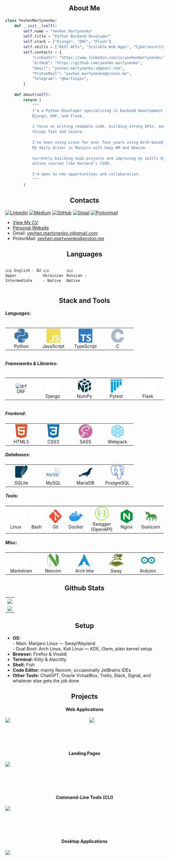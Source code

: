 <h2 align="center">About Me</h2>

```python
class YevhenMartynenko:
    def __init__(self):
        self.name = "Yevhen Martynenko"
        self.title = "Python Backend Developer"
        self.stack = ["Django", "DRF", "Flask"]
        self.skills = ["REST APIs", "Scalable Web Apps", "Cybersecurity"]
        self.contacts = {
            "LinkedIn": "https://www.linkedin.com/in/yevhenmartynenko/",
            "GitHub": "https://github.com/yevhen-martynenko",
            "Gmail": "yevhen.martynenko.v@gmail.com",
            "ProtonMail": "yevhen.martynenko@proton.me",
            "Telegram": "@martinyev",
        }

    def about(self):
        return (
            """
            I'm a Python Developer specializing in backend development with 
            Django, DRF, and Flask.
            
            I focus on writing readable code, building strong APIs, and keeping
            things fast and secure.
            
            I've been using Linux for over four years using Arch-based systems.
            My daily driver is Manjaro with Sway WM and Neovim.
            
            Currently building SaaS projects and improving my skills by taking
            online courses like Harvard's CS50.
            
            I'm open to new opportunities and collaboration.
            """
        )
```


<h2 align="center">Contacts</h2>

[![LinkedIn](https://img.shields.io/badge/linkedin-%230077B5.svg?style=for-the-badge&logo=linkedin&logoColor=white)](https://www.linkedin.com/in/yevhen-martynenko-v/)
[![Medium](https://img.shields.io/badge/Medium-12100E?style=for-the-badge&logo=medium&logoColor=white)](https://medium.com/@yevhen.martynenko)
[![GitHub](https://img.shields.io/badge/github-%23121011.svg?style=for-the-badge&logo=github&logoColor=white)](https://github.com/yevhen-martynenko)
[![Gmail](https://img.shields.io/badge/Gmail-D14836?style=for-the-badge&logo=gmail&logoColor=white)](mailto:yevhen.martynenko.v@gmail.com)
[![Protonmail](https://img.shields.io/badge/ProtonMail-8B89CC?style=for-the-badge&logo=protonmail&logoColor=white)](mailto:yevhen.martynenko@proton.me)

- [View My CV](./assets/BackendDeveloper_YevhenMartynenko_CV.pdf)
- [Personal Website](https://yevhen-martynenko.github.io)
- Gmail: <a href="mailto:yevhen.martynenko.v@gmail.com">yevhen.martynenko.v@gmail.com</a>
- ProtonMail: <a href="mailto:yevhen.martynenko@proton.me">yevhen.martynenko@proton.me</a>


<h2 align="center">Languages</h2>

<!------- Language levels ------->
<!-- A1 - Beginner -->
<!-- A2 - Elementary -->
<!-- B1 - Intermediate -->
<!-- B2 - Upper-Intermediate -->
<!-- C1 - Advanced -->
<!-- C2 - Proficient -->
<!-- Native -->
<div style="display: flex; align-items: flex-start; align: center">
<table align="center">
  <tr>

    🇬🇧 English - B2 Upper Intermediate

  </tr>
  <tr>

    🇺🇦 Ukrainian - Native

  </tr>
  <tr>

    🇷🇺 Russian - Native

  </tr>
</table>
</div>


<h2 align="center">Stack and Tools</h2>

<!-- Icons: https://devicon.dev -->
<!-- Icons: https://simpleicons.org/ -->
##### Languages:
<div style="display: flex; align-items: flex-start; align: center">
<table align="center">
  <tr>
    <td align="center" width="88">
      <img src="./assets/images/languages/python.svg" alt="python" width="44" height="44" />
      <br>Python
    </td>
    <td align="center" width="88">
      <img src="./assets/images/languages/js.svg" alt="js" width="44" height="44" />
      <br>JavaScript
    </td>
    <td align="center" width="88">
      <img src="./assets/images/languages/ts.svg" alt="js" width="44" height="44" />
      <br>TypeScript
    </td>
    <td align="center" width="88">
      <img src="./assets/images/languages/c.svg" alt="js" width="44" height="44" />
      <br>C
    </td>
  </tr>
</table>
</div>

##### Frameworks & Libraries:
<div style="display: flex; align-items: flex-start; align: center">
<table align="center">
  <tr>
    <td align="center" width="88">
      <img src="https://cdn.jsdelivr.net/gh/devicons/devicon@latest/icons/djangorest/djangorest-original.svg" alt="drf" width="44" height="44" />
      <br>DRF
    </td>
    <td align="center" width="88">
      <img src="./assets/images/frameworks_libraries/django.svg" alt="django" width="44" height="44" />
      <br>Django
    </td>
    <td align="center" width="88">
      <img src="./assets/images/frameworks_libraries/numpy.svg" alt="numpy" width="44" height="44" />
      <br>NumPy
    </td>
    <td align="center" width="88">
      <img src="./assets/images/frameworks_libraries/pytest.svg" alt="pytest" width="44" height="44" />
      <br>Pytest
    </td>
    <td align="center" width="88">
      <img src="./assets/images/frameworks_libraries/flask.svg" alt="flask" width="44" height="44" />
      <br>Flask
    </td>
  </tr>
</table>
</div>

##### Frontend:
<table align="center">
  <tr>
    <td align="center" width="88">
      <img src="./assets/images/frontend/html5.svg" alt="html5" width="44" height="44" />
      <br>HTML5
    </td>
    <td align="center" width="88">
      <img src="./assets/images/frontend/css3.svg" alt="css3" width="44" height="44" />
      <br>CSS3
    </td>
    <td align="center" width="88">
      <img src="./assets/images/frontend/sass.svg" alt="sass" width="44" height="44" />
      <br>SASS
    </td>
    <td align="center" width="88">
      <img src="./assets/images/frontend/webpack.svg" alt="webpack" width="44" height="44" />
      <br>Webpack
    </td>
  </tr>
</table>

##### Databases:
<table align="center">
  <tr>
    <td align="center" width="88">
      <img src="./assets/images/databases/sqlite.svg" alt="sqlite" width="44" height="44" />
      <br>SQLite
    </td>
    <td align="center" width="88">
      <img src="./assets/images/databases/mysql.svg" alt="mysql" width="44" height="44" />
      <br>MySQL
    </td>
    <td align="center" width="88">
      <img src="./assets/images/databases/mariadb.svg" alt="mariadb" width="44" height="44" />
      <br>MariaDB
    </td>
    <td align="center" width="88">
      <img src="./assets/images/databases/postgresql.svg" alt="postgresql" width="44" height="44" />
      <br>PostgreSQL
    </td>
  </tr>
</table>

##### Tools:
<table align="center">
  <tr>
    <td align="center" width="88">
      <img src="./assets/images/tools/linux.svg" alt="linux" width="44" height="44" />
      <br>Linux
    </td>
    <td align="center" width="88">
      <img src="./assets/images/tools/bash.svg" alt="bash" width="44" height="44" />
      <br>Bash
    </td>
    <td align="center" width="88">
      <img src="./assets/images/tools/git.svg" alt="git" width="44" height="44" />
      <br>Git
    </td>
    <td align="center" width="88">
      <img src="./assets/images/tools/docker.svg" alt="docker" width="44" height="44" />
      <br>Docker
    </td>
    <td align="center" width="88">
      <img src="./assets/images/tools/swagger.svg" alt="swagger" width="44" height="44" />
      <br>Swagger (OpenAPI)
    </td>
    <td align="center" width="88">
      <img src="./assets/images/tools/nginx.svg" alt="nginx" width="44" height="44" />
      <br>Nginx
    </td>
    <td align="center" width="88">
      <img src="./assets/images/tools/gunicorn.svg" alt="gunicorn" width="44" height="44" />
      <br>Gunicorn
    </td>
  </tr>
</table>

##### Misc:
<table align="center">
  <tr>
    <td align="center" width="88">
      <img src="./assets/images/other/markdown.svg" alt="markdown" width="44" height="44" />
      <br>Markdown
    </td>
    <td align="center" width="88">
      <img src="./assets/images/other/neovim.svg" alt="neovim" width="44" height="44" />
      <br>Neovim
    </td>
    <td align="center" width="88">
      <img src="./assets/images/other/arch.svg" alt="arch" width="44" height="44" />
      <br>Arch btw
    </td>
    <td align="center" width="88">
      <img src="./assets/images/other/sway.svg" alt="sway" width="44" height="44" />
      <br>Sway
    </td>
    <td align="center" width="88">
      <img src="./assets/images/other/arduino.svg" alt="arduino" width="44" height="44" />
      <br>Arduino
    </td>
  </tr>
</table>


<h2 align="center">Github Stats</h2>

<table align="center">
  <tr>
    <td align="center">
      <a href="https://github.com/yevhen-martynenko/github-readme-stats">
        <img align="center" src="https://github-readme-stats.vercel.app/api/top-langs/?username=yevhen-martynenko&layout=compact&theme=dark&hide_border=true" />
      </a>
    </td>
  </tr>
  <tr>
    <!-- [![GitHub Streak](https://streak-stats.demolab.com?user=yevhen-martynenko&theme=dark&hide_border=true&date_format=M%20j%5B%2C%20Y%5D)](https://git.io/streak-stats) -->
    <td align="center">
      <a href="https://git.io/streak-stats">
        <img align="center" src="https://streak-stats.demolab.com?user=yevhen-martynenko&theme=dark&hide_border=true&date_format=M%20j%5B%2C%20Y%5D" />
      </a>
    </td>
  </tr>
</table>


<h2 align="center">Setup</h2>

<ul>
  <li><strong>OS:</strong><br>
    - Main: Manjaro Linux — Sway/Wayland<br>
    - Dual Boot: Arch Linux, Kali Linux — KDE, i3wm, plain kernel setup
  </li>
  <li><strong>Browser:</strong> Firefox & Vivaldi</li>
  <li><strong>Terminal:</strong> Kitty & Alacritty</li>
  <li><strong>Shell:</strong> Fish</li>
  <li><strong>Code Editor:</strong> mainly Neovim, occasionally JetBrains IDEs</li>
  <li><strong>Other Tools:</strong> ChatGPT, Oracle VirtualBox, Trello, Slack, Signal, and whatever else gets the job done</li>
</ul>


<h2 align="center">Projects</h2>

<h4 align="center">Web Applications</h4>
<div width="100%" align="center">
  <a align="left" href="https://github.com/yevhen-martynenko/django-polls-app" title="Polls App">
    <img align="left" width="47%" src="https://github-readme-stats.vercel.app/api/pin/?username=yevhen-martynenko&repo=django-polls-app&theme=dark&border_color=70e18a&border_radius=10">
  </a>
  <a align="right" href="https://github.com/yevhen-martynenko/django-recipe-webapp" title="Recipe App">
    <img align="right" width="47%" src="https://github-readme-stats.vercel.app/api/pin/?username=yevhen-martynenko&repo=django-recipe-webapp&theme=dark&border_color=70e18a&border_radius=10">
  </a>
</div>
<br><br><br><br><br>

<h4 align="center">Landing Pages</h4>
<div width="100%" align="center">
  <a align="left" href="https://github.com/yevhen-martynenko/yevhen-martynenko.github.io" title="Personal Website">
    <img align="left" width="47%" src="https://github-readme-stats.vercel.app/api/pin/?username=yevhen-martynenko&repo=yevhen-martynenko.github.io&theme=dark&border_color=70e18a&border_radius=10">
  </a>
</div>
<br><br><br><br><br>

<h4 align="center">Command-Line Tools (CLI)</h4>
<div width="100%" align="center">
  <a align="left" href="https://github.com/yevhen-martynenko/python-cli-image-sorter" title="Image Sorter">
    <img align="left" width="47%" src="https://github-readme-stats.vercel.app/api/pin/?username=yevhen-martynenko&repo=python-cli-image-sorter&theme=dark&border_color=70e18a&border_radius=10">
  </a>
</div>
<br><br><br><br><br>

<h4 align="center">Desktop Applications</h4>
<div width="100%" align="center">
  <a align="left" href="https://github.com/yevhen-martynenko/tkinter-password-generator" title="Password Generator">
    <img align="left" width="47%" src="https://github-readme-stats.vercel.app/api/pin/?username=yevhen-martynenko&repo=tkinter-password-generator&theme=dark&border_color=70e18a&border_radius=10">
  </a>
</div>
<br><br><br><br><br>
